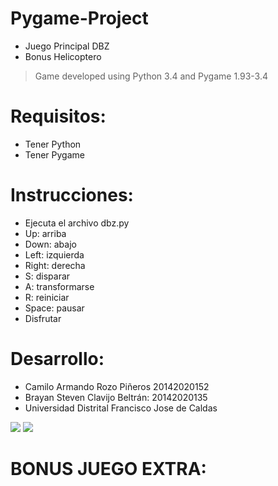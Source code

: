 # Pygame-Project
* Juego Principal DBZ
* Bonus Helicoptero
> Game developed using Python 3.4 and Pygame 1.93-3.4

# Requisitos:
* Tener Python 
* Tener Pygame

# Instrucciones:
* Ejecuta el archivo dbz.py
* Up: arriba
* Down: abajo
* Left: izquierda
* Right: derecha
* S: disparar
* A: transformarse
* R: reiniciar
* Space: pausar
* Disfrutar

# Desarrollo:

* Camilo Armando Rozo Piñeros 20142020152
* Brayan Steven Clavijo Beltrán: 20142020135
* Universidad Distrital Francisco Jose de Caldas
<img src=https://www.gratistodo.com/wp-content/uploads/2016/07/dragon-ball-super-wallpaper-xc.jpg />
<img src=https://www.prometec.net/wp-content/uploads/2017/05/pygame_logo.gif />

# BONUS JUEGO EXTRA:

